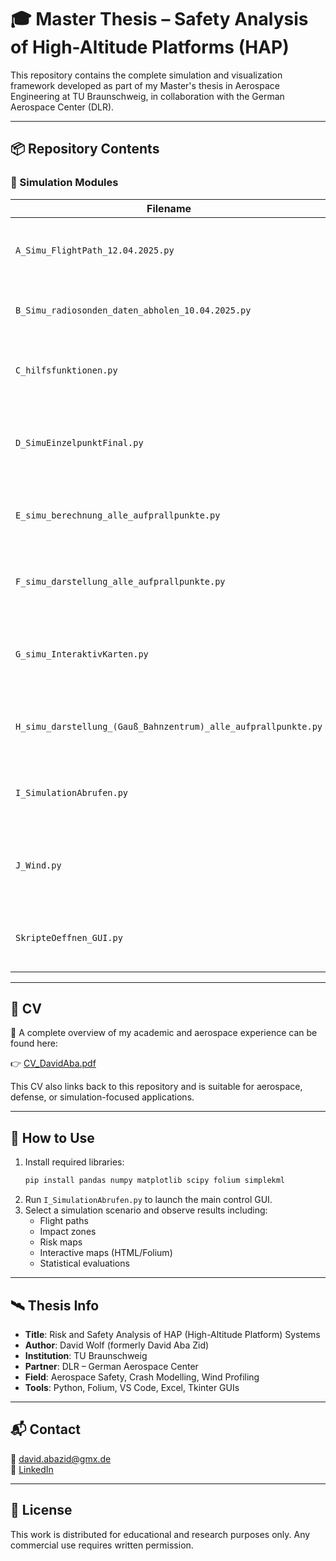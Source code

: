 # 🎓 Master Thesis – Safety Analysis of High-Altitude Platforms (HAP)

This repository contains the complete simulation and visualization framework developed as part of my Master's thesis in Aerospace Engineering at TU Braunschweig, in collaboration with the German Aerospace Center (DLR).

---

## 📦 Repository Contents

### 🧠 Simulation Modules
| Filename | Description |
|----------|-------------|
| `A_Simu_FlightPath_12.04.2025.py` | Calculates and plots 2D/3D nominal flight paths from Excel data |
| `B_Simu_radiosonden_daten_abholen_10.04.2025.py` | Parses atmospheric radiosonde measurements |
| `C_hilfsfunktionen.py` | Physics, aerodynamics, and utility functions for all simulations |
| `D_SimuEinzelpunktFinal.py` | GUI-based simulation of single crash point for selected scenarios |
| `E_simu_berechnung_alle_aufprallpunkte.py` | Computes impact points across the entire flight trajectory |
| `F_simu_darstellung_alle_aufprallpunkte.py` | Visualization and Gaussian classification of impact zones |
| `G_simu_InteraktivKarten.py` | Interactive map with convex hulls, legend, and Google Earth link |
| `H_simu_darstellung_(Gauß_Bahnzentrum)_alle_aufprallpunkte.py` | Heatmaps and histograms centered on flight path barycenter |
| `I_SimulationAbrufen.py` | GUI-based script launcher (start simulations directly) |
| `J_Wind.py` | Wind and atmospheric profile visualization (wind rose, quiver, etc.) |
| `SkripteOeffnen_GUI.py` | Tool to launch simulation scripts from local folder via VS Code |

---

## 📎 CV

📄 A complete overview of my academic and aerospace experience can be found here:

👉 [CV_DavidAba.pdf](./CV_DavidAba.pdf)

This CV also links back to this repository and is suitable for aerospace, defense, or simulation-focused applications.

---

## 🚀 How to Use

1. Install required libraries:
   ```bash
   pip install pandas numpy matplotlib scipy folium simplekml
   ```
2. Run `I_SimulationAbrufen.py` to launch the main control GUI.
3. Select a simulation scenario and observe results including:
   - Flight paths
   - Impact zones
   - Risk maps
   - Interactive maps (HTML/Folium)
   - Statistical evaluations

---

## 🛰️ Thesis Info

- **Title**: Risk and Safety Analysis of HAP (High-Altitude Platform) Systems  
- **Author**: David Wolf (formerly David Aba Zid)  
- **Institution**: TU Braunschweig  
- **Partner**: DLR – German Aerospace Center  
- **Field**: Aerospace Safety, Crash Modelling, Wind Profiling  
- **Tools**: Python, Folium, VS Code, Excel, Tkinter GUIs

---

## 📬 Contact

📧 david.abazid@gmx.de  
🔗 [LinkedIn](https://www.linkedin.com/in/david-a-665392244)

---

## 📜 License

This work is distributed for educational and research purposes only. Any commercial use requires written permission.
